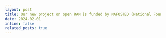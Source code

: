 ```yaml
---
layout: post
title: Our new project on open RAN is funded by NAFOSTED (National Foundation for Science and Technology Development).
date: 2024-02-01 
inline: false
related_posts: true
---
```




